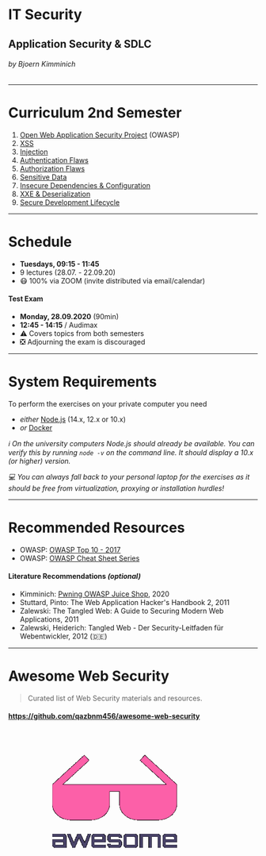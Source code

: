 <!-- theme: default -->
<!-- paginate: true -->
<!-- footer: Copyright (c) by **Bjoern Kimminich** | Licensed under [CC-BY-SA 4.0](https://creativecommons.org/licenses/by-sa/4.0/) -->

# IT Security

## Application Security & SDLC

###### by Bjoern Kimminich

---

# Curriculum 2nd Semester

1. [Open Web Application Security Project](02-01-owasp.md) (OWASP)
2. [XSS](02-02-xss.md)
3. [Injection](02-03-injection.md)
4. [Authentication Flaws](02-04-authentication_flaws.md)
5. [Authorization Flaws](02-05-authorization_flaws.md)
6. [Sensitive Data](02-06-sensitive_data.md)
7. [Insecure Dependencies & Configuration](02-07-insecure_dependencies_and_configuration.md)
8. [XXE & Deserialization](02-08-xxe_and_deserialization.md)
9. [Secure Development Lifecycle](02-09-sdlc.md)

---

# Schedule

* **Tuesdays, 09:15 - 11:45**
* 9 lectures (28.07. - 22.09.20)
* :mask: 100% via ZOOM (invite distributed via email/calendar)

#### Test Exam

* **Monday, 28.09.2020** (90min)
* **12:45 - 14:15** / Audimax
* :warning: Covers topics from both semesters
* :negative_squared_cross_mark: Adjourning the exam is discouraged

---

# System Requirements

To perform the exercises on your private computer you need

* _either_ [Node.js](https://nodejs.org) (14.x, 12.x or 10.x)
* _or_ [Docker](https://www.docker.com/)

_:information_source: On the university computers Node.js should already
be available. You can verify this by running `node -v` on the command
line. It should display a 10.x (or higher) version._

_:computer: You can always fall back to your personal laptop for the
exercises as it should be free from virtualization, proxying or
installation hurdles!_

---

# Recommended Resources

* OWASP:
  [OWASP Top 10 - 2017](https://github.com/OWASP/Top10/raw/master/2017/OWASP%20Top%2010-2017%20(en).pdf)
* OWASP: [OWASP Cheat Sheet Series](https://cheatsheetseries.owasp.org/)

#### Literature Recommendations _(optional)_

* Kimminich: [Pwning OWASP Juice Shop](https://leanpub.com/juice-shop),
  2020
* Stuttard, Pinto: The Web Application Hacker's Handbook 2, 2011
* Zalewski: The Tangled Web: A Guide to Securing Modern Web
  Applications, 2011
* Zalewski, Heiderich: Tangled Web - Der Security-Leitfaden für
  Webentwickler, 2012 (:de:)

---

# Awesome Web Security

> Curated list of Web Security materials and resources.

#### https://github.com/qazbnm456/awesome-web-security

[![Awesome List Logo](images/01-08-penetration_testing/logo.png)](https://github.com/sindresorhus/awesome)
